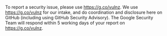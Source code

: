To report a security issue, please use https://g.co/vulnz. We use 
https://g.co/vulnz for our intake, and do coordination and disclosure here on 
GitHub (including using GitHub Security Advisory). The Google Security Team will 
respond within 5 working days of your report on https://g.co/vulnz. 
